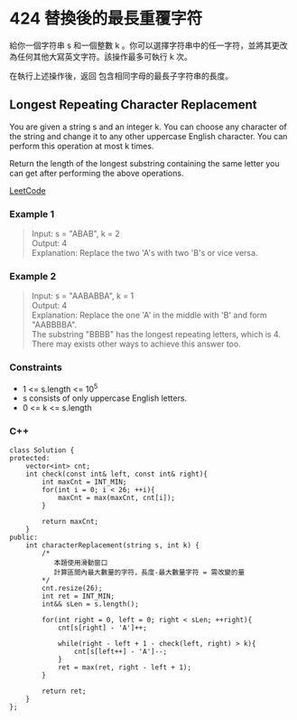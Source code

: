 # 424 替換後的最長重覆字符

給你一個字符串 s 和一個整數 k 。你可以選擇字符串中的任一字符，並將其更改為任何其他大寫英文字符。該操作最多可執行 k 次。

在執行上述操作後，返回 包含相同字母的最長子字符串的長度。

##  Longest Repeating Character Replacement

You are given a string s and an integer k. You can choose any character of the string and change it to any other uppercase English character. You can perform this operation at most k times.

Return the length of the longest substring containing the same letter you can get after performing the above operations.

[LeetCode](https://leetcode.cn/problems/longest-repeating-character-replacement/)

### Example 1

>Input: s = "ABAB", k = 2  
Output: 4  
Explanation: Replace the two 'A's with two 'B's or vice versa.  

### Example 2

> Input: s = "AABABBA", k = 1  
Output: 4  
Explanation: Replace the one 'A' in the middle with 'B' and form "AABBBBA".  
The substring "BBBB" has the longest repeating letters, which is 4.  
There may exists other ways to achieve this answer too.  


### Constraints

* 1 <= s.length <= 10<sup>5</sup>
* s consists of only uppercase English letters.
* 0 <= k <= s.length

### C++ 

```
class Solution {
protected:
    vector<int> cnt;
    int check(const int& left, const int& right){
        int maxCnt = INT_MIN;
        for(int i = 0; i < 26; ++i){
            maxCnt = max(maxCnt, cnt[i]);
        }

        return maxCnt;
    }
public:
    int characterReplacement(string s, int k) {
        /*
           本題使用滑動窗口
           計算區間內最大數量的字符，長度-最大數量字符 = 需改變的量 
        */
        cnt.resize(26);
        int ret = INT_MIN;
        int&& sLen = s.length();

        for(int right = 0, left = 0; right < sLen; ++right){
            cnt[s[right] - 'A']++;
            
            while(right - left + 1 - check(left, right) > k){
                cnt[s[left++] - 'A']--;
            }
            ret = max(ret, right - left + 1);
        }
        
        return ret;
    }
};
```